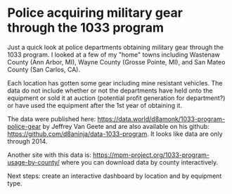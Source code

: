 # Police acquiring military gear through the 1033 program
Just a quick look at police departments obtaining military gear through the 1033 program. I looked at a few of my "home" towns including Wastenaw County (Ann Arbor, MI), Wayne County (Grosse Pointe, MI), and San Mateo County (San Carlos, CA). 

Each location has gotten some gear including mine resistant vehicles. The data do not include whether or not the departments have held onto the equipment or sold it at auction (potential profit generation for department?) or have used the equipment after the 1st year of obtaining it. 

The data were published here: https://data.world/d8amonk/1033-program-police-gear by Jeffrey Van Geete and are also available on his github: https://github.com/d8aninja/data-1033-program. It looks like data are only through 2014. 

Another site with this data is: https://mpm-project.org/1033-program-usage-by-county/ where you can download data by county interactively. 

Next steps: create an interactive dashboard by location and by equipment type. 





